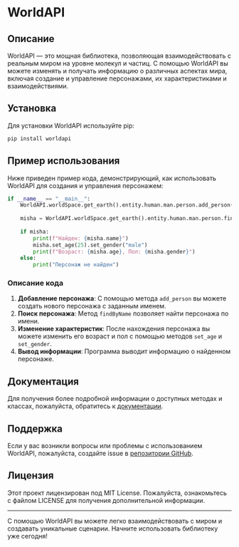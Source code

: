 # WorldAPI

## Описание

WorldAPI — это мощная библиотека, позволяющая взаимодействовать с реальным миром на уровне молекул и частиц. С помощью WorldAPI вы можете изменять и получать информацию о различных аспектах мира, включая создание и управление персонажами, их характеристиками и взаимодействиями.

## Установка

Для установки WorldAPI используйте pip:

```bash
pip install worldapi
```

## Пример использования

Ниже приведен пример кода, демонстрирующий, как использовать WorldAPI для создания и управления персонажем:

```python
if __name__ == "__main__":
    WorldAPI.worldSpace.get_earth().entity.human.man.person.add_person("Дима")
    
    misha = WorldAPI.worldSpace.get_earth().entity.human.man.person.findByName("Дима")
    
    if misha:
        print(f"Найден: {misha.name}")
        misha.set_age(25).set_gender("male")
        print(f"Возраст: {misha.age}, Пол: {misha.gender}")
    else:
        print("Персонаж не найден")
```

### Описание кода

1. **Добавление персонажа**: С помощью метода `add_person` вы можете создать нового персонажа с заданным именем.
2. **Поиск персонажа**: Метод `findByName` позволяет найти персонажа по имени.
3. **Изменение характеристик**: После нахождения персонажа вы можете изменить его возраст и пол с помощью методов `set_age` и `set_gender`.
4. **Вывод информации**: Программа выводит информацию о найденном персонаже.

## Документация

Для получения более подробной информации о доступных методах и классах, пожалуйста, обратитесь к [документации](https://example.com/worldapi-docs).

## Поддержка

Если у вас возникли вопросы или проблемы с использованием WorldAPI, пожалуйста, создайте issue в [репозитории GitHub](https://github.com/yourusername/worldapi/issues).

## Лицензия

Этот проект лицензирован под MIT License. Пожалуйста, ознакомьтесь с файлом LICENSE для получения дополнительной информации.

---

С помощью WorldAPI вы можете легко взаимодействовать с миром и создавать уникальные сценарии. Начните использовать библиотеку уже сегодня!
